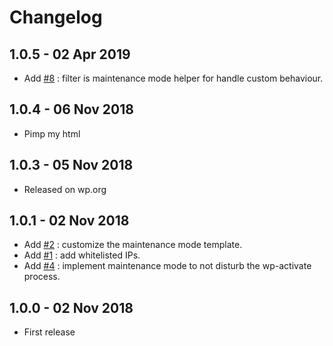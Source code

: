 # Changelog ##

## 1.0.5 - 02 Apr 2019
* Add [#8](https://github.com/BeAPI/beapi-maintenance-mode/issues/8) : filter is maintenance mode helper for handle custom behaviour.

## 1.0.4 - 06 Nov 2018
* Pimp my html

## 1.0.3 - 05 Nov 2018
* Released on wp.org

## 1.0.1 - 02 Nov 2018
* Add [#2](https://github.com/BeAPI/beapi-maintenance-mode/issues/2) : customize the maintenance mode template.
* Add [#1](https://github.com/BeAPI/beapi-maintenance-mode/issues/1) : add whitelisted IPs.
* Add [#4](https://github.com/BeAPI/beapi-maintenance-mode/issues/4) : implement maintenance mode to not disturb the wp-activate process.

## 1.0.0 - 02 Nov 2018
* First release